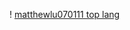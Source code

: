 <!---
- 👋 Hi, I’m @matthewlu070111
- 👀 I’m interested in ...
- 🌱 I’m currently learning ...
- 💞️ I’m looking to collaborate on ...
- 📫 How to reach me ...

matthewlu070111/matthewlu070111 is a ✨ special ✨ repository because its `README.md` (this file) appears on your GitHub profile.
You can click the Preview link to take a look at your changes.
--->
! [matthewlu070111 top lang](https://github-readme-stats.vercel.app/api?username=matthewlu070111&show_icons=true)
